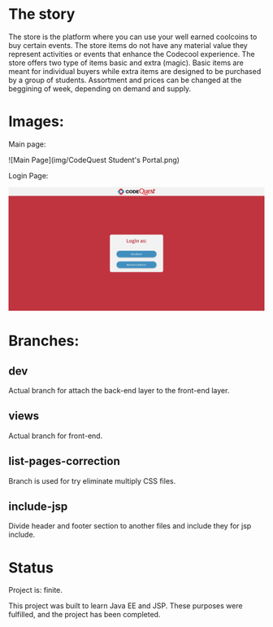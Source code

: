 # The story

The store is the platform where you can use your well earned coolcoins to buy certain events.
The store items do not have any material value they represent activities or events that enhance the Codecool experience.
The store offers two type of items basic and extra (magic).
Basic items are meant for individual buyers while extra items are designed to be purchased by a group of students.
Assortment and prices can be changed at the beggining of week, depending on demand and supply.

# Images:
Main page:

![Main Page](img/CodeQuest Student's Portal.png)

Login Page:

![Login Page](img/Login-page.png)

# Branches:
## dev
Actual branch for attach the back-end layer to the front-end layer.
## views
Actual branch for front-end.
## list-pages-correction
Branch is used for try eliminate multiply CSS files.
## include-jsp
Divide header and footer section to another files and include they for jsp include.

# Status
Project is: finite.

This project was built to learn Java EE and JSP. These purposes were fulfilled, and the project has been completed.
